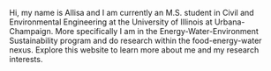 Hi, my name is Allisa and I am currently an M.S. student in Civil and Environmental Engineering at the University of Illinois at Urbana-Champaign. More specifically
I am in the Energy-Water-Environment Sustainability program and do research within the food-energy-water nexus. Explore this website to learn more about me and my research interests.
